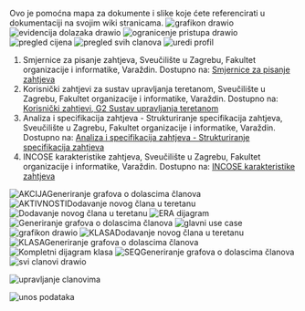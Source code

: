 Ovo je pomoćna mapa za dokumente i slike koje ćete referencirati u dokumentaciji na svojim wiki stranicama. 
![grafikon drawio](https://user-images.githubusercontent.com/126482849/226512578-bceb1066-8367-4b00-8cd0-5f3da555e214.png)
![evidencija dolazaka drawio](https://user-images.githubusercontent.com/126482849/226512597-8c2cfcb7-b565-4576-9b07-dc908037b9f4.png)
![ogranicenje pristupa drawio](https://user-images.githubusercontent.com/126482849/226512602-6b3065a9-67cf-4ea1-bd37-84b12ae387e7.png)
![pregled cijena](https://user-images.githubusercontent.com/126482849/226512607-4fbd1719-2a9a-4af6-8a57-f3433765ee18.png)
![pregled svih clanova](https://user-images.githubusercontent.com/126482849/226512615-1c99241b-fc39-463e-813d-9b0c2d86c8d0.png)
![uredi profil](https://user-images.githubusercontent.com/126482849/226512622-07f970e9-0805-4997-979b-db3b42275acc.png)


1. Smjernice za pisanje zahtjeva, Sveučilište u Zagrebu, Fakultet organizacije i informatike, Varaždin. Dostupno na: [Smjernice za pisanje zahtjeva](https://elf.foi.hr/mod/resource/view.php?id=88609)
2. Korisnički zahtjevi za sustav upravljanja teretanom, Sveučilište u Zagrebu, Fakultet organizacije i informatike, Varaždin. Dostupno na: [Korisnički zahtjevi, G2 Sustav upravljanja teretanom](https://elf.foi.hr/pluginfile.php/202424/mod_resource/content/13/Korisni%C4%8Dki%20zahtjevi%20-%20Teretana.pdf)
3. Analiza i specifikacija zahtjeva - Strukturiranje specifikacija zahtjeva, Sveučilište u Zagrebu, Fakultet organizacije i informatike, Varaždin. Dostupno na: [Analiza i specifikacija zahtjeva - Strukturiranje specifikacija zahtjeva](https://elf.foi.hr/mod/resource/view.php?id=88312)
4. INCOSE karakteristike zahtjeva, Sveučilište u Zagrebu, Fakultet organizacije i informatike, Varaždin. Dostupno na: [INCOSE karakteristike zahtjeva](https://elf.foi.hr/mod/resource/view.php?id=88676)


![AKCIJAGeneriranje grafova o dolascima članova](https://user-images.githubusercontent.com/126482849/232596051-6f83947e-ed69-4805-9977-6cc0152d407d.jpg)
![AKTIVNOSTIDodavanje novog člana u teretanu](https://user-images.githubusercontent.com/126482849/232596068-31dacd16-61c5-4e06-b880-9b4c39bca82b.jpg)
![Dodavanje novog člana u teretanu](https://user-images.githubusercontent.com/126482849/232596099-a37c59d1-2223-4891-aeb1-56d856b77053.jpg)
![ERA dijagram](https://user-images.githubusercontent.com/126482849/232596117-679f3ee0-e094-4c26-8b40-c3fba6b7a64e.jpg)
![Generiranje grafova o dolascima članova](https://user-images.githubusercontent.com/126482849/232596150-cb248f3d-7f8f-426c-99af-792580f9c740.jpg)
![glavni use case ](https://user-images.githubusercontent.com/126482849/232596178-c250cadd-6e62-483b-817c-8f29eeeb24b4.jpg)
![grafikon drawio](https://user-images.githubusercontent.com/126482849/232596213-b103a0c2-b636-4c59-aa2c-63230652f873.png)
![KLASADodavanje novog člana u teretanu](https://user-images.githubusercontent.com/126482849/232596239-861e003c-307a-40a0-8768-1136c5e3f3bb.jpg)
![KLASAGeneriranje grafova o dolascima članova](https://user-images.githubusercontent.com/126482849/232596254-9f7ec4e4-2445-478e-85a7-3106897968bb.jpg)
![Kompletni dijagram klasa](https://user-images.githubusercontent.com/126482849/232596275-352c6b8b-e562-44d5-8874-66fd008288d2.jpg)
![SEQGeneriranje grafova o dolascima članova](https://user-images.githubusercontent.com/126482849/232596300-a63ee3fa-5ced-4eed-8b8b-283c18c5847c.jpg)
![svi clanovi drawio](https://user-images.githubusercontent.com/126482849/232596381-3f524400-890a-4a57-90f5-9a1f84569e5a.png)

![upravljanje clanovima](https://user-images.githubusercontent.com/126482849/232596406-32967a42-1cad-4641-a1e3-661fb615c0bd.jpg)

![unos podataka](https://user-images.githubusercontent.com/126482849/232596432-575f3827-aed8-408c-8f79-b16e537bed2b.png)


